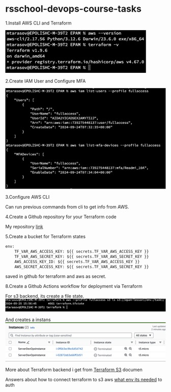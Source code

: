 # rsschool-devops-course-tasks
1.Install AWS CLI and Terraform

![plot](./images/lesson1/versions_tf_aws.png)

2.Create IAM User and Configure MFA

![plot](./images/lesson1/mfa_access.png)

3.Configure AWS CLI

Can run previous commands from cli to get info from AWS.

4.Create a Github repository for your Terraform code

My repository  [link](https://github.com/NikStormov/rsschool-devops-course-tasks)

5.Create a bucket for Terraform states
```
env:
    TF_VAR_AWS_ACCESS_KEY: ${{ secrets.TF_VAR_AWS_ACCESS_KEY }}
    TF_VAR_AWS_SECRET_KEY: ${{ secrets.TF_VAR_AWS_SECRET_KEY }}
    AWS_ACCESS_KEY_ID: ${{ secrets.TF_VAR_AWS_ACCESS_KEY }}
    AWS_SECRET_ACCESS_KEY: ${{ secrets.TF_VAR_AWS_SECRET_KEY }} 
```
saved in github for terraform and aws as secret.

8.Create a Github Actions workflow for deployment via Terraform

For s3 backend, its create a file state.
![plot](./images/lesson1/s3buc.png)

And creates a instans
![plot](./images/lesson1/ec2.png)


More about Terraform backend i get from [Terraform S3](https://developer.hashicorp.com/terraform/language/backend/s3) documen

Answers about how to connect terraform to s3 aws [what env its needed](https://docs.aws.amazon.com/sdkref/latest/guide/feature-static-credentials.html) to auth